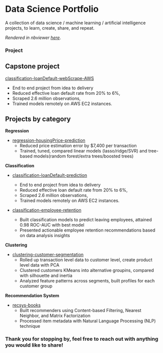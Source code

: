 # Data Science Portfolio

A collection of data science / machine learning / artificial intelligence projects, to learn, create, share, and repeat.

*Rendered in nbviewer [here](https://nbviewer.jupyter.org/github/MaxineXiaoyueMa/data-science-portfolio/tree/master/)*.


### Project
## Capstone project

[classification-loanDefault-webScrape-AWS](classification-loanDefault-webScrape-realData-AWS)
-  End to end project from idea to delivery
-  Reduced effective loan default rate from 20% to 6%, 
-  Scraped 2.6 million observations,
-  Trained models remotely on AWS EC2 instances.
    
## Projects by category

**Regression**
-  [regression-housingPrice-prediction](regression-nyHousingPrice)
    -  Reduced price estimation error by $7,400 per transaction
    -  Trained, tuned, compared linear models (lasso/ridge/SVR) and tree-based models(random forest/extra trees/boosted trees)

**Classification**

-  [classification-loanDefault-prediction](classification-loanDefault-prediction)
    -  End to end project from idea to delivery
    -  Reduced effective loan default rate from 20% to 6%,
    -  Scraped 2.6 million observations,
    -  Trained models remotely on AWS EC2 instances.

-  [classification-employee-retention](classification-employeeRetention)
    -  Built classification models to predict leaving employees, attained 0.98 ROC-AUC with best model 
    -  Presented actionable employee retention recommendations based on data analysis insights

**Clustering**
- [clustering-customer-segmentation](clustering-segmentation-retailCustomer)
    -  Rolled up transaction level data to customer level, create product level data with PCA
    -  Clustered customers KMeans into alternative groupins, compared with silhouette and inertia
    -  Analyzed feature patterns across segments, built profiles for each customer group

**Recommendation System**
- [recsys-books](recommender-system-book)
    -  Built recommenders using Content-based Filtering, Nearest Neighbor, and Matrix Factorization
    -  Processed item metadata with Natural Language Processing (NLP) technique


### Thank you for stopping by, feel free to reach out with anything you would like to share!
